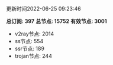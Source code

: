 更新时间2022-06-25 09:23:46

**总订阅: 397**
**总节点: 15752**
**有效节点: 3001**
- v2ray节点: 2014
- ss节点: 554
- ssr节点: 189
- trojan节点: 244
